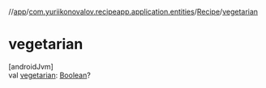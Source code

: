 //[app](../../../index.md)/[com.yuriikonovalov.recipeapp.application.entities](../index.md)/[Recipe](index.md)/[vegetarian](vegetarian.md)

# vegetarian

[androidJvm]\
val [vegetarian](vegetarian.md): [Boolean](https://kotlinlang.org/api/latest/jvm/stdlib/kotlin/-boolean/index.html)?
